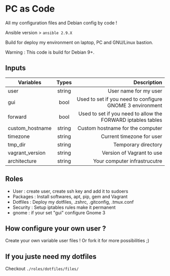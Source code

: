 # PC as Code

All my configuration files and Debian config by code !

Ansible version > `ansible 2.9.X`

Build for deploy my environment on laptop, PC and GNU/Linux bastion.

Warning : This code is build for Debian 9+.

## Inputs 

|   Variables   |   Types      | Description |
| ------------- |:------------:| -----------:|
|     user      |    string    | User name for my user |
|     gui       |    bool      | Used to set if you need to configure GNOME 3 environment |
|   forward     |    bool      | Used to set if you need to allow the FORWARD iptables tables |
|custom_hostname|    string    | Custom hostname for the computer|
|    timezone   |    string    | Current timezone for user |
|    tmp_dir    |    string    | Temporary directory |
|vagrant_version|    string    | Version of Vagrant to use |
| architecture  |    string    | Your computer infrastrucutre |


## Roles

* User : create user, create ssh key and add it to sudoers
* Packages : Install softwares, apt, pip, gem and Vagrant
* Dotfiles : Deploy my dotfiles, .zshrc, .gitconfig, .tmux.conf
* Security : Setup iptables rules make it permanent
* gnome : if your set "gui" configure Gnome 3

## How configure your own user ?

Create your own variable user files ! Or fork it for more possibilities ;)

## If you juste need my dotfiles

Checkout `./roles/dotfiles/files/`
